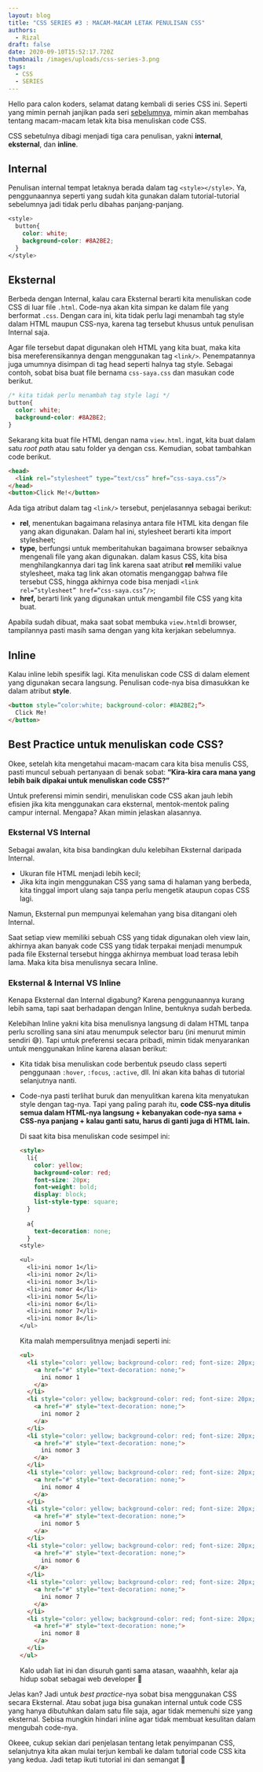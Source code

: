 ```yaml
---
layout: blog
title: "CSS SERIES #3 : MACAM-MACAM LETAK PENULISAN CSS"
authors:
  - Rizal
draft: false
date: 2020-09-10T15:52:17.720Z
thumbnail: /images/uploads/css-series-3.png
tags:
  - CSS
  - SERIES
---
```

Hello para calon koders, selamat datang kembali di series CSS ini. Seperti yang mimin pernah janjikan pada seri [sebelumnya](https://www.digitalkode.com/css/css-series-2-text-color-background-color/), mimin akan membahas tentang macam-macam letak kita bisa menuliskan code CSS.

CSS sebetulnya dibagi menjadi tiga cara penulisan, yakni **internal**, **eksternal**, dan **inline**.

## Internal

Penulisan internal tempat letaknya berada dalam tag `<style></style>`. Ya, penggunaannya seperti yang sudah kita gunakan dalam tutorial-tutorial sebelumnya jadi tidak perlu dibahas panjang-panjang.

```css
<style>
  button{
    color: white;
    background-color: #8A2BE2;
  }
</style>
```

## Eksternal

Berbeda dengan Internal, kalau cara Eksternal berarti kita menuliskan code CSS di luar file `.html`. Code-nya akan kita simpan ke dalam file yang berformat `.css`. Dengan cara ini, kita tidak perlu lagi menambah tag style dalam HTML maupun CSS-nya, karena tag tersebut khusus untuk penulisan Internal saja.

Agar file tersebut dapat digunakan oleh HTML yang kita buat, maka kita bisa mereferensikannya dengan menggunakan tag `<link/>`. Penempatannya juga umumnya disimpan di tag head seperti halnya tag style. Sebagai contoh, sobat bisa buat file bernama `css-saya.css` dan masukan code berikut.

```css
/* kita tidak perlu menambah tag style lagi */
button{
  color: white;
  background-color: #8A2BE2;
}
```

Sekarang kita buat file HTML dengan nama `view.html`. ingat, kita buat dalam satu *root path* atau satu folder ya dengan css. Kemudian, sobat tambahkan code berikut.

```html
<head>
  <link rel=”stylesheet” type=”text/css” href=”css-saya.css”/>
</head>
<button>Click Me!</button>
```

Ada tiga atribut dalam tag `<link/>` tersebut, penjelasannya sebagai berikut:

* **rel**, menentukan bagaimana relasinya antara file HTML kita dengan file yang akan digunakan. Dalam hal ini, stylesheet berarti kita import stylesheet;
* **type**, berfungsi untuk memberitahukan bagaimana browser sebaiknya mengenali file yang akan digunakan. dalam kasus CSS, kita bisa menghilangkannya dari tag link karena saat atribut **rel** memiliki value stylesheet, maka tag link akan otomatis menganggap bahwa file tersebut CSS, hingga akhirnya code bisa menjadi `<link rel=”stylesheet” href=”css-saya.css”/>`;
* **href,** berarti link yang digunakan untuk mengambil file CSS yang kita buat.

Apabila sudah dibuat, maka saat sobat membuka `view.html`di browser, tampilannya pasti masih sama dengan yang kita kerjakan sebelumnya.

## Inline

Kalau inline lebih spesifik lagi. Kita menuliskan code CSS di dalam element yang digunakan secara langsung. Penulisan code-nya bisa dimasukkan ke dalam atribut **style**.

```html
<button style=”color:white; background-color: #8A2BE2;”>
  Click Me!
</button>
```

## Best Practice untuk menuliskan code CSS?

Okee, setelah kita mengetahui macam-macam cara kita bisa menulis CSS, pasti muncul sebuah pertanyaan di benak sobat: **“Kira-kira cara mana yang lebih baik dipakai untuk menuliskan code CSS?”**

Untuk preferensi mimin sendiri, menuliskan code CSS akan jauh lebih efisien jika kita menggunakan cara eksternal, mentok-mentok paling campur internal. Mengapa? Akan mimin jelaskan alasannya.

### Eksternal VS Internal

Sebagai awalan, kita bisa bandingkan dulu kelebihan Eksternal daripada Internal.

* Ukuran file HTML menjadi lebih kecil;
* Jika kita ingin menggunakan CSS yang sama di halaman yang berbeda, kita tinggal import ulang saja tanpa perlu mengetik ataupun copas CSS lagi.

Namun, Eksternal pun mempunyai kelemahan yang bisa ditangani oleh Internal.

Saat setiap view memiliki sebuah CSS yang tidak digunakan oleh view lain, akhirnya akan banyak code CSS yang tidak terpakai menjadi menumpuk pada file Eksternal tersebut hingga akhirnya membuat load terasa lebih lama. Maka kita bisa menulisnya secara Inline.

### Eksternal & Internal VS Inline

Kenapa Eksternal dan Internal digabung? Karena penggunaannya kurang lebih sama, tapi saat berhadapan dengan Inline, bentuknya sudah berbeda.

Kelebihan Inline yakni kita bisa menulisnya langsung di dalam HTML tanpa perlu scrolling sana sini atau menumpuk selector baru (ini menurut mimin sendiri :sweat_smile:). Tapi untuk preferensi secara pribadi, mimin tidak menyarankan untuk menggunakan Inline karena alasan berikut:

* Kita tidak bisa menuliskan code berbentuk pseudo class seperti penggunaan `:hover`, `:focus`, `:active`, dll. Ini akan kita bahas di tutorial selanjutnya nanti.
* Code-nya pasti terlihat buruk dan menyulitkan karena kita menyatukan style dengan tag-nya. Tapi yang paling parah itu, **code CSS-nya ditulis semua dalam HTML-nya langsung + kebanyakan code-nya sama + CSS-nya panjang + kalau ganti satu, harus di ganti juga di HTML lain.**

  Di saat kita bisa menuliskan code sesimpel ini:

  ```html
  <style>
    li{
      color: yellow;
      background-color: red;
      font-size: 20px;
      font-weight: bold;
      display: block;
      list-style-type: square;
    }
    
    a{
      text-decoration: none;
    }
  <style>

  <ul>
    <li>ini nomor 1</li>
    <li>ini nomor 2</li>
    <li>ini nomor 3</li>
    <li>ini nomor 4</li>
    <li>ini nomor 5</li>
    <li>ini nomor 6</li>
    <li>ini nomor 7</li>
    <li>ini nomor 8</li>
  </ul>
  ```

  Kita malah mempersulitnya menjadi seperti ini:

  ```html
  <ul>
    <li style="color: yellow; background-color: red; font-size: 20px; font-weight: bold; display: block; list-style-type: square;">
      <a href="#" style="text-decoration: none;">
        ini nomor 1
      </a>
    </li>
    <li style="color: yellow; background-color: red; font-size: 20px; font-weight: bold; display: block; list-style-type: square;">
      <a href="#" style="text-decoration: none;">
        ini nomor 2
      </a>
    </li>
    <li style="color: yellow; background-color: red; font-size: 20px; font-weight: bold; display: block; list-style-type: square;">
      <a href="#" style="text-decoration: none;">
        ini nomor 3
      </a>
    </li>
    <li style="color: yellow; background-color: red; font-size: 20px; font-weight: bold; display: block; list-style-type: square;">
      <a href="#" style="text-decoration: none;">
        ini nomor 4
      </a>
    </li>
    <li style="color: yellow; background-color: red; font-size: 20px; font-weight: bold; display: block; list-style-type: square;">
      <a href="#" style="text-decoration: none;">
        ini nomor 5
      </a>
    </li>
    <li style="color: yellow; background-color: red; font-size: 20px; font-weight: bold; display: block; list-style-type: square;">
      <a href="#" style="text-decoration: none;">
        ini nomor 6
      </a>
    </li>
    <li style="color: yellow; background-color: red; font-size: 20px; font-weight: bold; display: block; list-style-type: square;">
      <a href="#" style="text-decoration: none;">
        ini nomor 7
      </a>
    </li>
    <li style="color: yellow; background-color: red; font-size: 20px; font-weight: bold; display: block; list-style-type: square;">
      <a href="#" style="text-decoration: none;">
        ini nomor 8
      </a>
    </li>
  </ul>
  ```

  Kalo udah liat ini dan disuruh ganti sama atasan, waaahhh, kelar aja hidup sobat sebagai web developer :rofl:

Jelas kan? Jadi untuk *best practice*-nya sobat bisa menggunakan CSS secara Eksternal. Atau sobat juga bisa gunakan internal untuk code CSS yang hanya dibutuhkan dalam satu file saja, agar tidak memenuhi size yang eksternal. Sebisa mungkin hindari inline agar tidak membuat kesulitan dalam mengubah code-nya.

Okeee, cukup sekian dari penjelasan tentang letak penyimpanan CSS, selanjutnya kita akan mulai terjun kembali ke dalam tutorial code CSS kita yang kedua. Jadi tetap ikuti tutorial ini dan semangat :muscle: